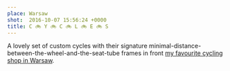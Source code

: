 ```yaml
---
place: Warsaw
shot:  2016-10-07 15:56:24 +0000
title: C 🚲 Y 🚲 C 🚲 L 🚲 E 🚲 S
---
```


A lovely set of custom cycles with their signature minimal-distance-between-the-wheel-and-the-seat-tube frames in front [my favourite cycling shop in Warsaw](https://antymateria.com).
